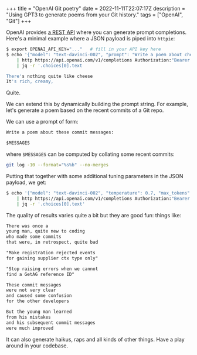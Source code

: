 +++
title = "OpenAI Git poetry"
date = 2022-11-11T22:07:17Z
description = "Using GPT3 to generate poems from your Git history."
tags = ["OpenAI", "Git"]
+++

OpenAI provides [a REST API][openai_api_docs] where you can generate prompt
completions. Here's a minimal example where a JSON payload is piped into
`httpie`:

[openai_api_docs]: https://beta.openai.com/docs/api-reference/introduction

```sh
$ export OPENAI_API_KEY="..."   # fill in your API key here
$ echo '{"model": "text-davinci-002", "prompt": "Write a poem about cheese"}' \
    | http https://api.openai.com/v1/completions Authorization:"Bearer $OPENAI_API_KEY" \
    | jq -r '.choices[0].text

There's nothing quite like cheese
It's rich, creamy,
```

Quite.

We can extend this by dynamically building the prompt string. For example, let's
generate a poem based on the recent commits of a Git repo.

We can use a prompt of form:

```txt
Write a poem about these commit messages:

$MESSAGES
```

where `$MESSAGES` can be computed by collating some recent commits:

```sh
git log -10 --format="%s%b" --no-merges
```

Putting that together with some additional tuning parameters in the JSON
payload, we get:

```sh
$ echo '{"model": "text-davinci-002", "temperature": 0.7, "max_tokens": 256, "prompt": "Write a poem about these commit messages:\n ' $(git log -10 --format="%s%b" --no-merges | tr -d '"') '"}' \
    | http https://api.openai.com/v1/completions Authorization:"Bearer $OPENAI_API_KEY" \
    | jq -r '.choices[0].text'
```

The quality of results varies quite a bit but they are good fun: things like:

```txt
There was once a
young man, quite new to coding
who made some commits
that were, in retrospect, quite bad

"Make registration rejected events
for gaining supplier ctx type only"

"Stop raising errors when we cannot
find a GetAG reference ID"

These commit messages
were not very clear
and caused some confusion
for the other developers

But the young man learned
from his mistakes
and his subsequent commit messages
were much improved
```

It can also generate haikus, raps and all kinds of other things. Have a play
around in your codebase.
